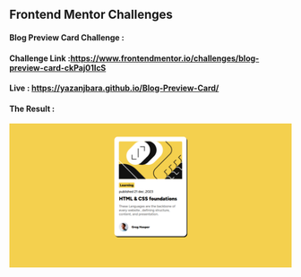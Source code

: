 ## Frontend Mentor Challenges

#### Blog Preview Card Challenge :

#### Challenge Link :https://www.frontendmentor.io/challenges/blog-preview-card-ckPaj01IcS

#### Live : https://yazanjbara.github.io/Blog-Preview-Card/ 

#### The Result :
![alt text](result.png)


